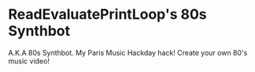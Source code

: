 ReadEvaluatePrintLoop's 80s Synthbot
====================================

A.K.A  80s Synthbot.   My Paris Music Hackday hack!   Create your own 80's music video!
